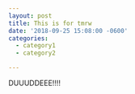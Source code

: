 ```yaml
---
layout: post
title: This is for tmrw
date: '2018-09-25 15:08:00 -0600'
categories:
  - category1
  - category2

---
```



<p>DUUUDDEEE!!!!</p>



